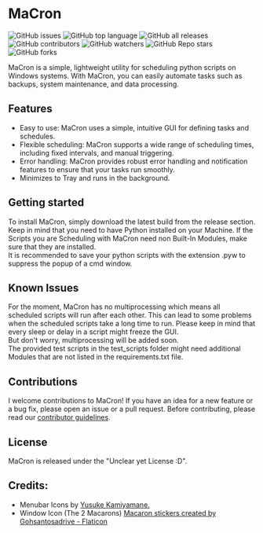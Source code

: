 # MaCron
![GitHub issues](https://img.shields.io/github/issues/Ma-Ko-Dev/MaCron?style=plastic)
![GitHub top language](https://img.shields.io/github/languages/top/Ma-Ko-Dev/MaCron?style=plastic)
![GitHub all releases](https://img.shields.io/github/downloads/Ma-Ko-Dev/MaCron/total?style=plastic)
![GitHub contributors](https://img.shields.io/github/contributors/Ma-Ko-Dev/Macron?style=plastic)
![GitHub watchers](https://img.shields.io/github/watchers/ma-ko-dev/macron?style=plastic)
![GitHub Repo stars](https://img.shields.io/github/stars/Ma-Ko-dev/MaCron?style=plastic)
![GitHub forks](https://img.shields.io/github/forks/ma-ko-dev/macron?style=plastic)

MaCron is a simple, lightweight utility for scheduling python scripts on Windows systems. With MaCron, you can easily automate tasks such as backups, system maintenance, and data processing.

## Features

- Easy to use: MaCron uses a simple, intuitive GUI for defining tasks and schedules.
- Flexible scheduling: MaCron supports a wide range of scheduling times, including fixed intervals, and manual triggering.
- Error handling: MaCron provides robust error handling and notification features to ensure that your tasks run smoothly.
- Minimizes to Tray and runs in the background.

## Getting started

To install MaCron, simply download the latest build from the release section.<br>
Keep in mind that you need to have Python installed on your Machine. If the Scripts you are Scheduling with MaCron need non Built-In Modules, make sure that they are installed.<br>
It is recommended to save your python scripts with the extension .pyw to suppress the popup of a cmd window.

## Known Issues
For the moment, MaCron has no multiprocessing which means all scheduled scripts will run after each other. This can lead to some problems when the scheduled scripts take a long time to run. Please keep in mind that every sleep or delay in a script might freeze the GUI.<br>
But don't worry, multiprocessing will be added soon.<br>
The provided test scripts in the test_scripts folder might need additional Modules that are not listed in the requirements.txt file.

## Contributions

I welcome contributions to MaCron! If you have an idea for a new feature or a bug fix, please open an issue or a pull request. Before contributing, please read our [contributor guidelines](CONTRIBUTING.md).

## License

MaCron is released under the "Unclear yet License :D".

## Credits:
- Menubar Icons by [Yusuke Kamiyamane.](https://p.yusukekamiyamane.com/)
- Window Icon (The 2 Macarons) [Macaron stickers created by Gohsantosadrive - Flaticon](https://www.flaticon.com/free-stickers/macaron)</a>

